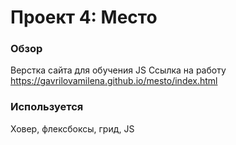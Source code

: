 # Проект 4: Место

### Обзор

Верстка сайта для обучения JS
Ссылка на работу https://gavrilovamilena.github.io/mesto/index.html

### Используется

Ховер, флексбоксы, грид, JS
